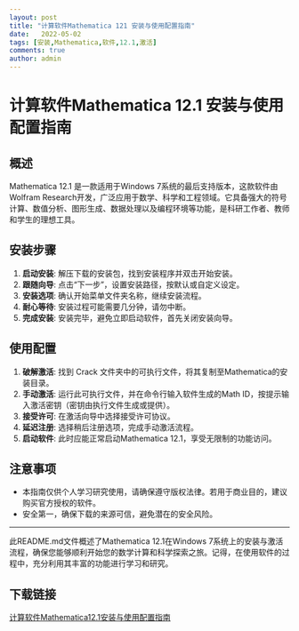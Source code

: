 ```yaml
---
layout: post
title: "计算软件Mathematica 121 安装与使用配置指南"
date:   2022-05-02
tags: [安装,Mathematica,软件,12.1,激活]
comments: true
author: admin
---
```

# 计算软件Mathematica 12.1 安装与使用配置指南

## 概述

Mathematica 12.1 是一款适用于Windows 7系统的最后支持版本，这款软件由Wolfram Research开发，广泛应用于数学、科学和工程领域。它具备强大的符号计算、数值分析、图形生成、数据处理以及编程环境等功能，是科研工作者、教师和学生的理想工具。

## 安装步骤

1. **启动安装**: 解压下载的安装包，找到安装程序并双击开始安装。
2. **跟随向导**: 点击“下一步”，设置安装路径，按默认或自定义设定。
3. **安装选项**: 确认开始菜单文件夹名称，继续安装流程。
4. **耐心等待**: 安装过程可能需要几分钟，请勿中断。
5. **完成安装**: 安装完毕，避免立即启动软件，首先关闭安装向导。

## 使用配置

1. **破解激活**: 找到 Crack 文件夹中的可执行文件，将其复制至Mathematica的安装目录。
2. **手动激活**: 运行此可执行文件，并在命令行输入软件生成的Math ID，按提示输入激活密钥（密钥由执行文件生成或提供）。
3. **接受许可**: 在激活向导中选择接受许可协议。
4. **延迟注册**: 选择稍后注册选项，完成手动激活流程。
5. **启动软件**: 此时应能正常启动Mathematica 12.1，享受无限制的功能访问。

## 注意事项

- 本指南仅供个人学习研究使用，请确保遵守版权法律。若用于商业目的，建议购买官方授权的软件。
- 安全第一，确保下载的来源可信，避免潜在的安全风险。

---

此README.md文件概述了Mathematica 12.1在Windows 7系统上的安装与激活流程，确保您能够顺利开始您的数学计算和科学探索之旅。记得，在使用软件的过程中，充分利用其丰富的功能进行学习和研究。

## 下载链接

[计算软件Mathematica12.1安装与使用配置指南](https://pan.quark.cn/s/ddc6a74af6c5)